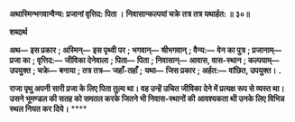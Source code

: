 **अथास्मिन्भगवान्वैन्य: प्रजानां वृत्तिद: पिता ।** **निवासान्कल्पयां चक्रे तत्र तत्र यथार्हत: ॥ ३०॥** 

**शब्दार्थ** 

**अथ—** **इस प्रकार** **; अस्मिन्—** **इस पृथ्वी पर** **; भगवान्—** **श्रीभगवान्** **; वैन्य:—** **वेन का पुत्र** **; प्रजानाम्—** **प्रजा का** **; वृत्तिद:—** **जीविका देनेवाला** **; पिता—** **पिता** **; निवासान्—** **आवास, वास-स्थान** **; कल्पयाम्—** **उपयुक्त** **; चक्रे—** **बनाया** **; तत्र तत्र—** **जहाँ-तहाँ** **;** **यथा—** **जिस प्रकार** **; अर्हत:—** **वांछित, उपयुक्त।** **.** 

**राजा पृथु अपनी सारी प्रजा के लिए पिता तुल्य था। वह उन्हें उचित जीविका देने में प्रत्यक्ष** **रूप से व्यस्त था। उसने भूमण्डल की सतह को समतल करके जितने भी निवास-स्थानों की** **आवश्यकता थी उनके लिए विभिन्न स्थल नियत कर दिये।** **** 